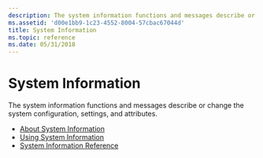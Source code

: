 ```yaml
---
description: The system information functions and messages describe or change the system configuration, settings, and attributes.
ms.assetid: 'd00e1bb9-1c23-4552-8004-57cbac67044d'
title: System Information
ms.topic: reference
ms.date: 05/31/2018
---
```


# System Information

The system information functions and messages describe or change the system configuration, settings, and attributes.

-   [About System Information](about-system-information.md)
-   [Using System Information](using-system-information.md)
-   [System Information Reference](system-information-reference.md)

 

 



